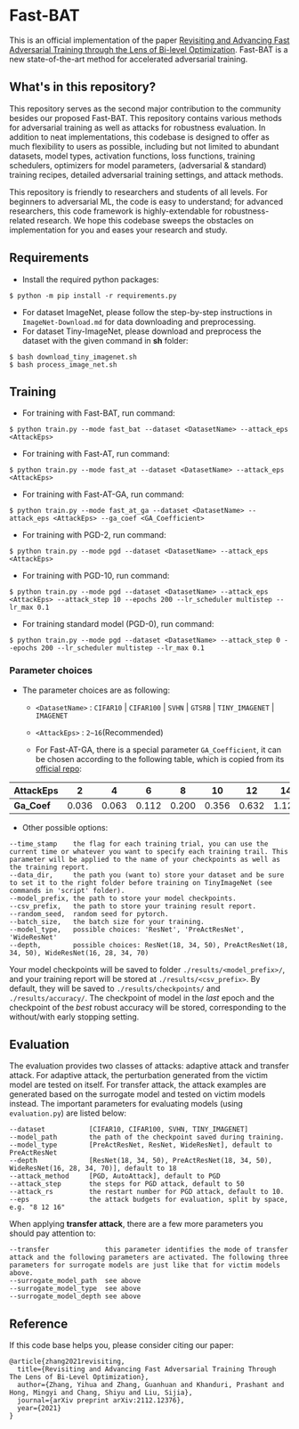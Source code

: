 # Fast-BAT


This is an official implementation of the paper [Revisiting and Advancing Fast Adversarial Training through the Lens of Bi-level Optimization](https://arxiv.org/abs/2112.12376). Fast-BAT is a new state-of-the-art method for accelerated adversarial training.

## What's in this repository?

This repository serves as the second major contribution to the community besides our proposed Fast-BAT. 
This repository contains various methods for adversarial training as well as attacks for robustness evaluation. 
In addition to neat implementations, this codebase is designed to offer as much flexibility to users as possible, 
including but not limited to abundant datasets, 
model types, 
activation functions, 
loss functions, 
training schedulers, 
optimizers for model parameters, 
(adversarial & standard) training recipes, 
detailed adversarial training settings, and attack methods.

This repository is friendly to researchers and students of all levels. For beginners to adversarial ML, 
the code is easy to understand; for advanced researchers, this code framework is highly-extendable for 
robustness-related research. We hope this codebase sweeps the obstacles on implementation for you and eases your research and study. 


[comment]: <> (> Zhang, Y., Zhang, G., Khanduri, P., Hong, M., Chang, S., & Liu, S. &#40;2021&#41;. Revisiting and Advancing Fast Adversarial Training Through The Lens of Bi-Level Optimization. arXiv preprint arXiv:2112.12376.)

[comment]: <> (This repository includes:)

[comment]: <> (* Training and evaluation code.)

[comment]: <> (* Defense experiments used in the paper.)

[comment]: <> (* Code for baselines used in the paper.)

[comment]: <> (* Code for other frequently adversarial training methods.)


## Requirements
* Install the required python packages:
```
$ python -m pip install -r requirements.py
```
* For dataset ImageNet, please follow the step-by-step instructions in `ImageNet-Download.md` for data downloading and preprocessing.
* For dataset Tiny-ImageNet, please download and preprocess the dataset with the given command in __sh__ folder:
```
$ bash download_tiny_imagenet.sh
$ bash process_image_net.sh
```

## Training
* For training with Fast-BAT, run command:
```
$ python train.py --mode fast_bat --dataset <DatasetName> --attack_eps <AttackEps>  
```

* For training with Fast-AT, run command:
```
$ python train.py --mode fast_at --dataset <DatasetName> --attack_eps <AttackEps>  
```

* For training with Fast-AT-GA, run command:
```
$ python train.py --mode fast_at_ga --dataset <DatasetName> --attack_eps <AttackEps> --ga_coef <GA_Coefficient>
```

* For training with PGD-2, run command:
```
$ python train.py --mode pgd --dataset <DatasetName> --attack_eps <AttackEps>
```

* For training with PGD-10, run command:
```
$ python train.py --mode pgd --dataset <DatasetName> --attack_eps <AttackEps> --attack_step 10 --epochs 200 --lr_scheduler multistep --lr_max 0.1
```

* For training standard model (PGD-0), run command:
```
$ python train.py --mode pgd --dataset <DatasetName> --attack_step 0 --epochs 200 --lr_scheduler multistep --lr_max 0.1
```
### Parameter choices
* The parameter choices are as following:
    * `<DatasetName>` : `CIFAR10` | `CIFAR100` | `SVHN` | `GTSRB` | `TINY_IMAGENET` | `IMAGENET`
    * `<AttackEps>` : `2~16`(Recommended)

    * For Fast-AT-GA, there is a special parameter `GA_Coefficient`, it can be chosen according to the following table, which is copied from its [official repo](https://github.com/tml-epfl/understanding-fast-adv-training/blob/master/sh/exps_diff_eps_cifar10.sh#L40):

| AttackEps 	| 2     	| 4     	| 6     	| 8     	| 10    	| 12    	| 14    	| 16    	|
|-----------	|-------	|-------	|-------	|-------	|-------	|-------	|-------	|-------	|
| __Ga_Coef__   | 0.036 	| 0.063 	| 0.112 	| 0.200 	| 0.356 	| 0.632 	| 1.124 	| 2.000 	|



* Other possible options:
```
--time_stamp    the flag for each training trial, you can use the current time or whatever you want to specify each training trail. This parameter will be applied to the name of your checkpoints as well as the training report. 
--data_dir,     the path you (want to) store your dataset and be sure to set it to the right folder before training on TinyImageNet (see commands in 'script' folder).
--model_prefix, the path to store your model checkpoints.
--csv_prefix,   the path to store your training result report.
--random_seed,  random seed for pytorch.
--batch_size,   the batch size for your training.
--model_type,   possible choices: 'ResNet', 'PreActResNet', 'WideResNet'
--depth,        possible choices: ResNet(18, 34, 50), PreActResNet(18, 34, 50), WideResNet(16, 28, 34, 70)
```

Your model checkpoints will be saved to folder `./results/<model_prefix>/`, and your training report will be stored at `./results/<csv_prefix>`. By default, they will 
be saved to `./results/checkpoints/` and `./results/accuracy/`. The checkpoint of model in the _last_ epoch and the checkpoint of the _best_ robust accuracy will be stored, corresponding to the without/with early stopping setting. 

## Evaluation
The evaluation provides two classes of attacks: adaptive attack and transfer attack. For adaptive attack, the perturbation generated from
the victim model are tested on itself. For transfer attack, the attack examples are generated based on the surrogate model and tested on 
victim models instead. 
The important parameters for evaluating models (using `evaluation.py`) are listed below:
```
--dataset           [CIFAR10, CIFAR100, SVHN, TINY_IMAGENET] 
--model_path        the path of the checkpoint saved during training.
--model_type        [PreActResNet, ResNet, WideResNet], default to PreActResNet
--depth             [ResNet(18, 34, 50), PreActResNet(18, 34, 50), WideResNet(16, 28, 34, 70)], default to 18
--attack_method     [PGD, AutoAttack], default to PGD
--attack_step       the steps for PGD attack, default to 50
--attack_rs         the restart number for PGD attack, default to 10.
--eps               the attack budgets for evaluation, split by space, e.g. "8 12 16" 
```

When applying __transfer attack__, there are a few more parameters you should pay attention to:
```
--transfer              this parameter identifies the mode of transfer attack and the following parameters are activated. The following three parameters for surrogate models are just like that for victim models above.
--surrogate_model_path  see above
--surrogate_model_type  see above
--surrogate_model_depth see above
```


## Reference

If this code base helps you, please consider citing our paper:

```
@article{zhang2021revisiting,
  title={Revisiting and Advancing Fast Adversarial Training Through The Lens of Bi-Level Optimization},
  author={Zhang, Yihua and Zhang, Guanhuan and Khanduri, Prashant and Hong, Mingyi and Chang, Shiyu and Liu, Sijia},
  journal={arXiv preprint arXiv:2112.12376},
  year={2021}
}
```
